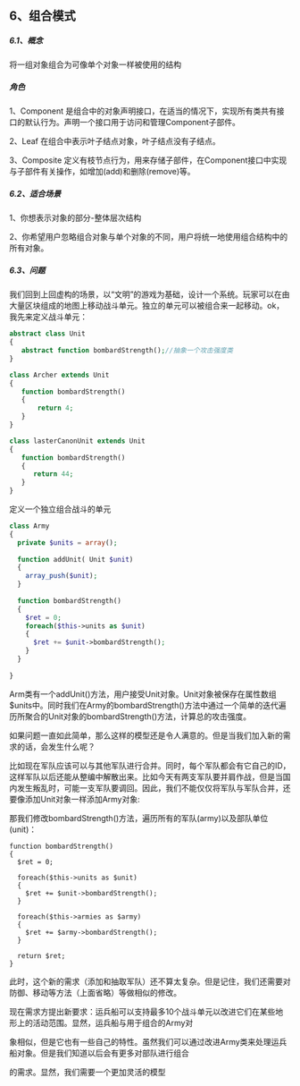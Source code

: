 <h2 id="composite">6、组合模式</h2>

<h5 id="what-is-composite">6.1、概念</h5>

将一组对象组合为可像单个对象一样被使用的结构

<h5 id="composite-roles">角色</h5>

1、Component 是组合中的对象声明接口，在适当的情况下，实现所有类共有接口的默认行为。声明一个接口用于访问和管理Component子部件。

2、Leaf 在组合中表示叶子结点对象，叶子结点没有子结点。

3、Composite 定义有枝节点行为，用来存储子部件，在Component接口中实现与子部件有关操作，如增加(add)和删除(remove)等。

<h5 id="when-use-composite">6.2、适合场景</h5>
 
1、你想表示对象的部分-整体层次结构

2、你希望用户忽略组合对象与单个对象的不同，用户将统一地使用组合结构中的所有对象。
 
 <h5 id="issue-composite">6.3、问题</h5>
 
 我们回到上回虚构的场景，以“文明”的游戏为基础，设计一个系统。玩家可以在由大量区块组成的地图上移动战斗单元。独立的单元可以被组合来一起移动。ok，我先来定义战斗单元：
 
 ```php
 abstract class Unit
 {
    abstract function bombardStrength();//抽象一个攻击强度类
 }

class Archer extends Unit
{
    function bombardStrength()
    {
        return 4;
    }
}

class lasterCanonUnit extends Unit
{
    function bombardStrength()
    {
       return 44;
    }
}
```

定义一个独立组合战斗的单元

```php
class Army
{
  private $units = array();
  
  function addUnit( Unit $unit)
  {
    array_push($unit);
  }
  
  function bombardStrength()
  {
    $ret = 0;
    foreach($this->units as $unit)
    {
      $ret += $unit->bombardStrength();
    }
  }
  
}
```

Arm类有一个addUnit()方法，用户接受Unit对象。Unit对象被保存在属性数组$units中。同时我们在Army的bombardStrength()方法中通过一个简单的迭代遍历所聚合的Unit对象的bombardStrength()方法，计算总的攻击强度。

如果问题一直如此简单，那么这样的模型还是令人满意的。但是当我们加入新的需求的话，会发生什么呢？

比如现在军队应该可以与其他军队进行合并。同时，每个军队都会有它自己的ID，这样军队以后还能从整编中解散出来。比如今天有两支军队要并肩作战，但是当国内发生叛乱时，可能一支军队要调回。因此，我们不能仅仅将军队与军队合并，还要像添加Unit对象一样添加Army对象:

那我们修改bombardStrength()方法，遍历所有的军队(army)以及部队单位(unit)：

```
function bombardStrength()
{
  $ret = 0;
  
  foreach($this->units as $unit)
  {
    $ret += $unit->bombardStrength();
  }
  
  foreach($this->armies as $army)
  {
    $ret += $army->bombardStrength();
  }
  
  return $ret;
}
```

此时，这个新的需求（添加和抽取军队）还不算太复杂。但是记住，我们还需要对防御、移动等方法（上面省略）等做相似的修改。

现在需求方提出新要求：运兵船可以支持最多10个战斗单元以改进它们在某些地形上的活动范围。显然，运兵船与用于组合的Army对

象相似，但是它也有一些自己的特性。虽然我们可以通过改进Army类来处理运兵船对象。但是我们知道以后会有更多对部队进行组合

的需求。显然，我们需要一个更加灵活的模型
